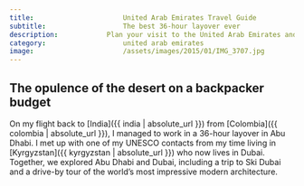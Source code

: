 ```yaml
---
title:						United Arab Emirates Travel Guide
subtitle:					The best 36-hour layover ever
description:			Plan your visit to the United Arab Emirates and find out where to go and what to do in the UAE. Read about itineraries, activities, places to stay and travel essentials.
category:					united arab emirates
image:						/assets/images/2015/01/IMG_3707.jpg
---
```


## The opulence of the desert on a backpacker budget

On my flight back to [India]({{ india | absolute_url }}) from [Colombia]({{ colombia | absolute_url }}), I managed to work in a 36-hour layover in Abu Dhabi. I met up with one of my UNESCO contacts from my time living in [Kyrgyzstan]({{ kyrgyzstan | absolute_url }}) who now lives in Dubai. Together, we explored Abu Dhabi and Dubai, including a trip to Ski Dubai and a drive-by tour of the world’s most impressive modern architecture.